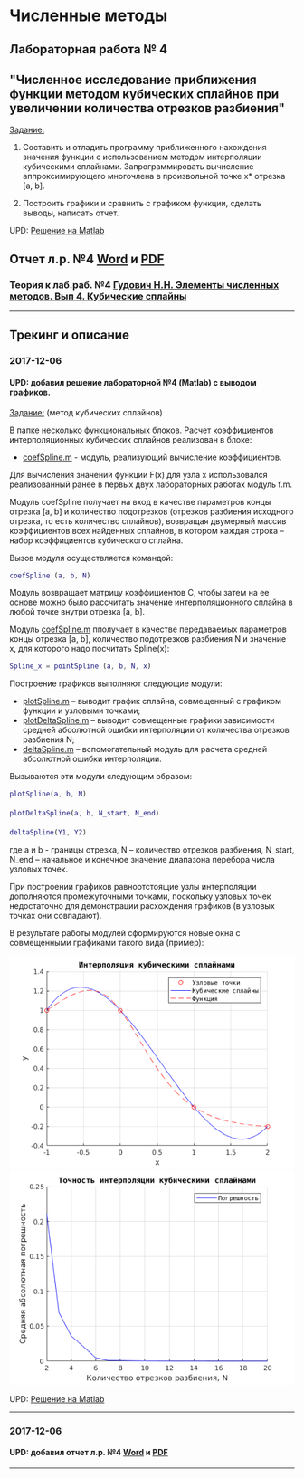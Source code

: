 # Численные методы

## Лабораторная работа № 4
## "Численное исследование приближения функции методом кубических сплайнов при увеличении количества отрезков разбиения"

[Задание:](./NM/Lab04/%D0%97%D0%B0%D0%B4%D0%B0%D0%BD%D0%B8%D0%B504.txt)

1. Составить и отладить программу приближенного нахождения значения функции с использованием методом интерполяции кубическими сплайнами.
Запрограммировать вычисление аппроксимирующего многочлена в произвольной точке x* отрезка [a, b].


2. Построить графики и сравнить с графиком функции, сделать выводы, написать отчет.

UPD: [Решение на Matlab](./NM/Lab04/matlab)

## Отчет л.р. №4 [Word](https://cloud.mail.ru/public/9ok7/ozrmF7Qnm) и [PDF](https://cloud.mail.ru/public/5Pny/ynbZeF6jm)
### Теория к лаб.раб. №4 [Гудович Н.Н. Элементы численных методов. Вып 4. Кубические сплайны](https://cloud.mail.ru/public/FKum/kPAac3XDU)
-------


## Трекинг и описание


### 2017-12-06
#### UPD: добавил решение лабораторной №4 (Matlab) с выводом графиков.
[Задание:](./NM/Lab04/%D0%97%D0%B0%D0%B4%D0%B0%D0%BD%D0%B8%D0%B504.txt)
(метод кубических сплайнов)

В папке несколько функциональных блоков. Расчет коэффициентов интерполяционных кубических сплайнов реализован в блоке:

- [coefSpline.m](./NM/Lab04/matlab/coefSpline.m) - модуль, реализующий вычисление коэффициентов.

Для вычисления значений функции F(x) для узла x использовался реализованный ранее в первых двух лабораторных работах модуль f.m.


Модуль coefSpline получает на вход в качестве параметров концы отрезка [a, b] и количество подотрезков (отрезков разбиения исходного отрезка, то есть количество сплайнов), возвращая двумерный массив коэффициентов всех найденных сплайнов, в котором каждая строка – набор коэффициентов
кубического сплайна.

Вызов модуля осуществляется командой:

```matlab
coefSpline (a, b, N)
```
Модуль возвращает матрицу коэффициентов С, чтобы затем на ее основе можно было рассчитать значение интерполяционного сплайна в любой точке внутри
отрезка [a, b].

Модуль [coefSpline.m](./NM/Lab04/matlab/coefSpline.m) пполучает в качестве передаваемых параметров концы отрезка [a, b], количество подотрезков разбиения N и значение x, для которого надо посчитать Spline(x): 
```matlab
Spline_x = pointSpline (a, b, N, x) 
```

Построение графиков выполняют следующие модули:
- [plotSpline.m](./NM/Lab04/matlab/plotSpline.m) – выводит график сплайна, совмещенный с графиком функции и
узловыми точками;
- [plotDeltaSpline.m](./NM/Lab04/matlab/plotDeltaSpline.m) – выводит совмещенные графики зависимости средней
абсолютной ошибки интерполяции от количества отрезков разбиения N;
- [deltaSpline.m](./NM/Lab04/matlab/deltaSpline.m) – вспомогательный модуль для расчета средней абсолютной
ошибки интерполяции.


Вызываются эти модули следующим образом:

```matlab
plotSpline(a, b, N)

plotDeltaSpline(a, b, N_start, N_end)

deltaSpline(Y1, Y2) 
```

где a и b - границы отрезка, N – количество отрезков разбиения, N_start, N_end – начальное и конечное значение диапазона перебора числа узловых точек.

При построении графиков равноотстоящие узлы интерполяции дополняются промежуточными точками, поскольку узловых точек недостаточно для демонстрации расхождения графиков (в узловых точках они совпадают). 


В результате работы модулей сформируются новые окна с совмещенными графиками такого вида (пример):

![Пример графика](./NM/Lab04/img/N3.png)
![Пример графика](./NM/Lab04/img/Delta_2-20.png)

UPD: [Решение на Matlab](./NM/Lab04/matlab)

-------


### 2017-12-06
#### UPD: добавил отчет л.р. №4 [Word](https://cloud.mail.ru/public/9ok7/ozrmF7Qnm) и [PDF](https://cloud.mail.ru/public/5Pny/ynbZeF6jm)

-------